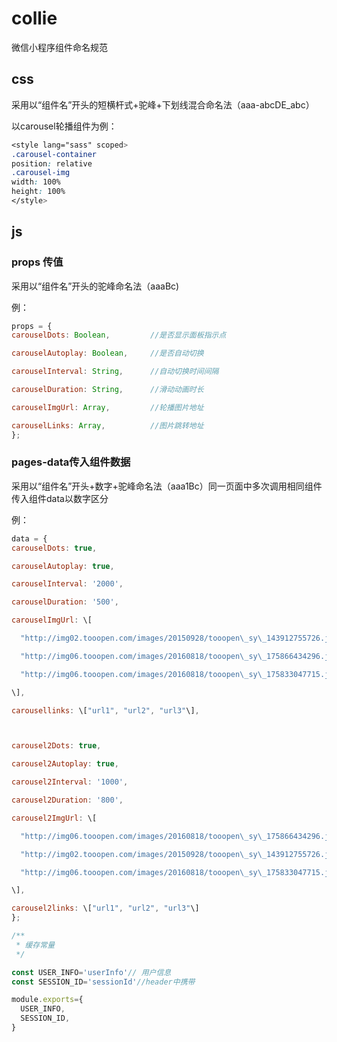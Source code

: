 # collie

微信小程序组件命名规范

## css

采用以“组件名”开头的短横杆式+驼峰+下划线混合命名法（aaa-abcDE\_abc）

以carousel轮播组件为例：

```css
<style lang="sass" scoped>
.carousel-container
position: relative
.carousel-img
width: 100%
height: 100%
</style>
```

## js

### props 传值

采用以“组件名”开头的驼峰命名法（aaaBc\)

例：

```js
props = {
carouselDots: Boolean,         //是否显示面板指示点

carouselAutoplay: Boolean,     //是否自动切换

carouselInterval: String,      //自动切换时间间隔

carouselDuration: String,      //滑动动画时长

carouselImgUrl: Array,         //轮播图片地址

carouselLinks: Array,          //图片跳转地址
};
```

### pages-data传入组件数据

采用以“组件名”开头+数字+驼峰命名法（aaa1Bc）同一页面中多次调用相同组件传入组件data以数字区分

例：

```js
data = {
carouselDots: true,

carouselAutoplay: true,

carouselInterval: '2000',

carouselDuration: '500',

carouselImgUrl: \[

  "http://img02.tooopen.com/images/20150928/tooopen\_sy\_143912755726.jpg",

  "http://img06.tooopen.com/images/20160818/tooopen\_sy\_175866434296.jpg",

  "http://img06.tooopen.com/images/20160818/tooopen\_sy\_175833047715.jpg"

\],

carousellinks: \["url1", "url2", "url3"\],



carousel2Dots: true,

carousel2Autoplay: true,

carousel2Interval: '1000',

carousel2Duration: '800',

carousel2ImgUrl: \[

  "http://img06.tooopen.com/images/20160818/tooopen\_sy\_175866434296.jpg",

  "http://img02.tooopen.com/images/20150928/tooopen\_sy\_143912755726.jpg",

  "http://img06.tooopen.com/images/20160818/tooopen\_sy\_175833047715.jpg"

\],

carousel2links: \["url1", "url2", "url3"\]
};
```

```js
/**
 * 缓存常量
 */

const USER_INFO='userInfo'// 用户信息
const SESSION_ID='sessionId'//header中携带

module.exports={
  USER_INFO,
  SESSION_ID,
}
```



